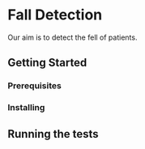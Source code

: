 # Fall Detection
Our aim is to detect the fell of patients.
## Getting Started

### Prerequisites

### Installing

## Running the tests
